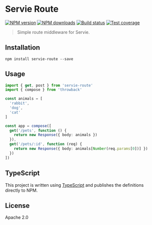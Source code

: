 # Servie Route

[![NPM version](https://img.shields.io/npm/v/servie-route.svg?style=flat)](https://npmjs.org/package/servie-route)
[![NPM downloads](https://img.shields.io/npm/dm/servie-route.svg?style=flat)](https://npmjs.org/package/servie-route)
[![Build status](https://img.shields.io/travis/serviejs/servie-route.svg?style=flat)](https://travis-ci.org/serviejs/servie-route)
[![Test coverage](https://img.shields.io/coveralls/serviejs/servie-route.svg?style=flat)](https://coveralls.io/r/serviejs/servie-route?branch=master)

> Simple route middleware for Servie.

## Installation

```
npm install servie-route --save
```

## Usage

```ts
import { get, post } from 'servie-route'
import { compose } from 'throwback'

const animals = [
  'rabbit',
  'dog',
  'cat'
]

const app = compose([
  get('/pets', function () {
    return new Response({ body: animals })
  }),
  get('/pets/:id', function (req) {
    return new Response({ body: animals[Number(req.params[0])] })
  })
])
```

## TypeScript

This project is written using [TypeScript](https://github.com/Microsoft/TypeScript) and publishes the definitions directly to NPM.

## License

Apache 2.0
